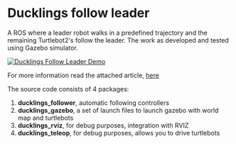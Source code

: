 # Ducklings follow leader

A ROS where a leader robot walks in a predefined trajectory and the remaining Turtlebot2's follow the leader. The work as developed and tested using Gazebo simulator.

[![Ducklings Follow Leader Demo](https://img.youtube.com/vi/MRKCEkJYjbg/0.jpg)](https://www.youtube.com/watch?v=MRKCEkJYjbg)

For more information read the attached article, [here](https://github.com/danfergo/DucklingsFollowLeader/blob/master/Article%20-%20Ducklings%20Follow%20Leader.pdf)

The source code consists of 4 packages:

1. **ducklings_follower**, automatic following controllers
2. **ducklings_gazebo**, a set of launch files to launch gazebo with world map and turtlebots
3. **ducklings_rviz**, for debug purposes, integration with RVIZ
4. **ducklings_teleop**, for debug purposes, allows you to drive turtlebots
